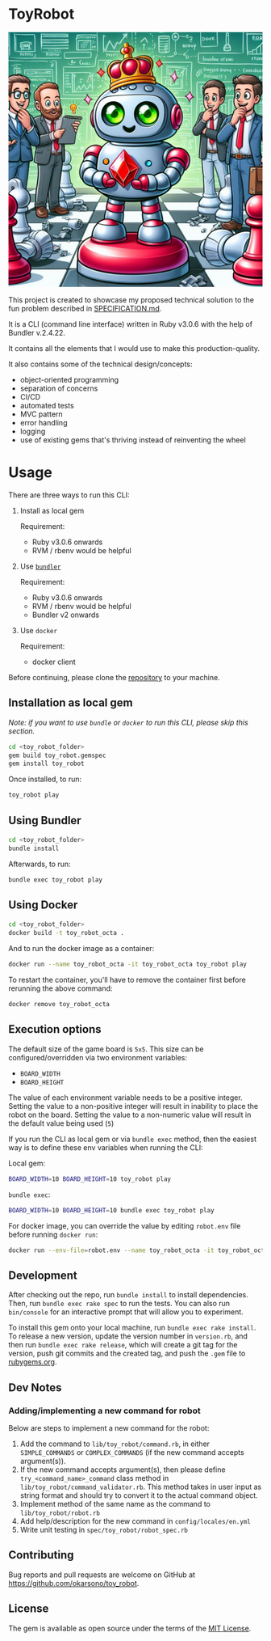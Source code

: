 # ToyRobot

![Toy Robot generated by Dall-E 3](toy_robot.jpg)

This project is created to showcase my proposed technical solution to the fun problem described in [SPECIFICATION.md](./SPECIFICATION.md).

It is a CLI (command line interface) written in Ruby v3.0.6 with the help of Bundler v.2.4.22.

It contains all the elements that I would use to make this production-quality.

It also contains some of the technical design/concepts:

* object-oriented programming
* separation of concerns
* CI/CD
* automated tests
* MVC pattern
* error handling
* logging
* use of existing gems that's thriving instead of reinventing the wheel


# Usage

There are three ways to run this CLI:

1. Install as local gem

   Requirement:

   * Ruby v3.0.6 onwards
   * RVM / rbenv would be helpful

2. Use [`bundler`](https://bundler.io/)

    Requirement:

    * Ruby v3.0.6 onwards
    * RVM / rbenv would be helpful
    * Bundler v2 onwards

3. Use `docker`

    Requirement:

    * docker client

Before continuing, please clone the [repository](https://github.com/okarsono/toy_robot/) to your machine.

## Installation as local gem

*Note: if you want to use `bundle` or `docker` to run this CLI, please skip this section.*

```bash
cd <toy_robot_folder>
gem build toy_robot.gemspec
gem install toy_robot
```

Once installed, to run:

```bash
toy_robot play
```

## Using Bundler

```bash
cd <toy_robot_folder>
bundle install
```

Afterwards, to run:

```bash
bundle exec toy_robot play
```

## Using Docker

```bash
cd <toy_robot_folder>
docker build -t toy_robot_octa .
```

And to run the docker image as a container:

```bash
docker run --name toy_robot_octa -it toy_robot_octa toy_robot play
```

To restart the container, you'll have to remove the container first before rerunning the above command:

```bash
docker remove toy_robot_octa
```

## Execution options

The default size of the game board is `5x5`. This size can be configured/overridden via two environment variables:

* `BOARD_WIDTH`
* `BOARD_HEIGHT`

The value of each environment variable needs to be a positive integer. Setting the value to a non-positive integer
will result in inability to place the robot on the board.
Setting the value to a non-numeric value will result in the default value being used (`5`)

If you run the CLI as local gem or via `bundle exec` method, then the easiest way is to define these env variables
when running the CLI:

Local gem:
```bash
BOARD_WIDTH=10 BOARD_HEIGHT=10 toy_robot play
```

`bundle exec`:
```bash
BOARD_WIDTH=10 BOARD_HEIGHT=10 bundle exec toy_robot play
```

For docker image, you can override the value by editing `robot.env` file before running `docker run`:

```bash
docker run --env-file=robot.env --name toy_robot_octa -it toy_robot_octa toy_robot play
```


## Development

After checking out the repo, run `bundle install` to install dependencies. Then, run `bundle exec rake spec` to run the tests. You can also run `bin/console` for an interactive prompt that will allow you to experiment.

To install this gem onto your local machine, run `bundle exec rake install`. To release a new version, update the version number in `version.rb`, and then run `bundle exec rake release`, which will create a git tag for the version, push git commits and the created tag, and push the `.gem` file to [rubygems.org](https://rubygems.org).

## Dev Notes

### Adding/implementing a new command for robot

Below are steps to implement a new command for the robot:

1. Add the command to `lib/toy_robot/command.rb`, in either `SIMPLE_COMMANDS` or `COMPLEX_COMMANDS` (if the new command accepts argument(s)).
2. If the new command accepts argument(s), then please define `try_<command_name>_command` class method in `lib/toy_robot/command_validator.rb`. This method takes in user input as string format and should try to convert it to the actual command object.
3. Implement method of the same name as the command to `lib/toy_robot/robot.rb`
4. Add help/description for the new command in `config/locales/en.yml`
5. Write unit testing in `spec/toy_robot/robot_spec.rb`

## Contributing

Bug reports and pull requests are welcome on GitHub at https://github.com/okarsono/toy_robot.

## License

The gem is available as open source under the terms of the [MIT License](https://opensource.org/licenses/MIT).
